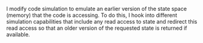 I modify code simulation to emulate an earlier version of the state space (memory) that the code is accessing. To do this, I hook into different simulation capabilities that include any read access to state and redirect this read access so that an older version of the requested state is returned if available.